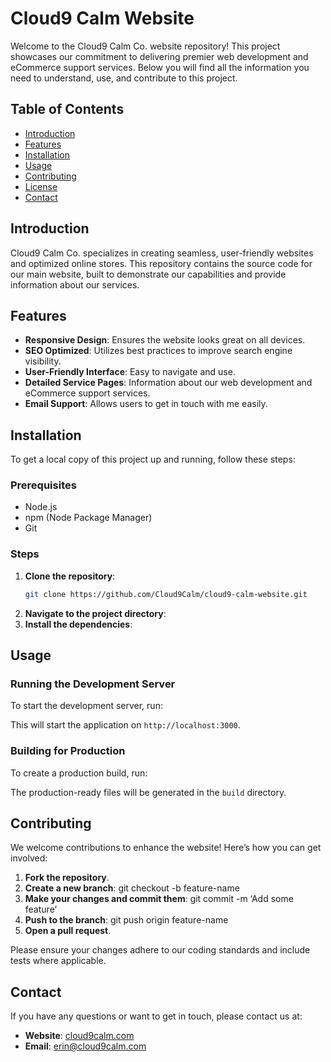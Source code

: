 # Cloud9 Calm Website

Welcome to the Cloud9 Calm Co. website repository! This project showcases our commitment to delivering premier web development and eCommerce support services. Below you will find all the information you need to understand, use, and contribute to this project.

## Table of Contents

- [Introduction](#introduction)
- [Features](#features)
- [Installation](#installation)
- [Usage](#usage)
- [Contributing](#contributing)
- [License](#license)
- [Contact](#contact)

## Introduction

Cloud9 Calm Co. specializes in creating seamless, user-friendly websites and optimized online stores. This repository contains the source code for our main website, built to demonstrate our capabilities and provide information about our services.

## Features

- **Responsive Design**: Ensures the website looks great on all devices.
- **SEO Optimized**: Utilizes best practices to improve search engine visibility.
- **User-Friendly Interface**: Easy to navigate and use.
- **Detailed Service Pages**: Information about our web development and eCommerce support services.
- **Email Support**: Allows users to get in touch with me easily.

## Installation

To get a local copy of this project up and running, follow these steps:

### Prerequisites

- Node.js
- npm (Node Package Manager)
- Git

### Steps

1. **Clone the repository**:
   ```bash
   git clone https://github.com/Cloud9Calm/cloud9-calm-website.git

2. **Navigate to the project directory**:
3. **Install the dependencies**:

## Usage

### Running the Development Server

To start the development server, run:

This will start the application on `http://localhost:3000`.

### Building for Production

To create a production build, run:

The production-ready files will be generated in the `build` directory.

## Contributing

We welcome contributions to enhance the website! Here’s how you can get involved:

1. **Fork the repository**.
2. **Create a new branch**: git checkout -b feature-name
3. **Make your changes and commit them**: git commit -m ‘Add some feature’
4. **Push to the branch**: git push origin feature-name
5. **Open a pull request**.

Please ensure your changes adhere to our coding standards and include tests where applicable.


## Contact

If you have any questions or want to get in touch, please contact us at:

- **Website**: [cloud9calm.com](https://www.cloud9calm.com)
- **Email**: [erin@cloud9calm.com](mailto:erin@cloud9calm.com)


